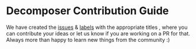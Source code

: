 # Decomposer Contribution Guide

We have created the [issues](https://github.com/nguyentranchung/laravel-decomposer/issues) & [labels](https://github.com/nguyentranchung/laravel-decomposer/labels) with the appropriate titles , where you can contribute your ideas or let us know if you are working on a PR for that. Always more than happy to learn new things from the community :)
